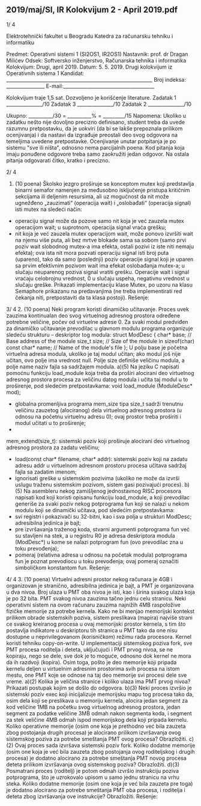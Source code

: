 2019/maj/SI, IR Kolokvijum 2 - April 2019.pdf
--------------------------------------------------------------------------------


1/  4

Elektrotehnički fakultet u Beogradu
Katedra za računarsku tehniku i informatiku

Predmet: Operativni sistemi 1 (SI2OS1, IR2OS1)
Nastavnik: prof. dr Dragan Milićev
Odsek: Softversko inženjerstvo, Računarska tehnika i informatika
Kolokvijum: Drugi, april 2019.
Datum: 5. 5. 2019.
Drugi kolokvijum iz Operativnih sistema 1
Kandidat: _____________________________________________________________
Broj indeksa: ________________  E-mail:______________________________________

Kolokvijum traje 1,5 sat. Dozvoljeno je korišćenje literature.
Zadatak 1 _______________/10   Zadatak 3 _______________/10
Zadatak 2 _______________/10

Ukupno: __________/30 = __________% = _________/15
Napomena: Ukoliko  u  zadatku  nešto  nije  dovoljno  precizno definisano, student treba da
uvede razumnu pretpostavku, da je uokviri (da bi se lakše prepoznala prilikom ocenjivanja) i
da  nastavi  da  izgrađuje  preostali  deo  svog  odgovora  na  temeljima  uvedene  pretpostavke.
Ocenjivanje unutar potpitanja je po sistemu "sve ili ništa", odnosno nema parcijalnih poena.
Kod pitanja koja imaju ponuđene odgovore treba samo zaokružiti jedan odgovor. Na ostala
pitanja odgovarati čitko, kratko i precizno.


2/  4
1. (10 poena)
Školsko jezgro proširuje se konceptom mutex koji predstavlja binarni semafor namenjen za
međusobno isključenje pristupa kritičnim sekcijama ili deljenim resursima, ali uz mogućnost
da  nit  može  ugnežđeno  „zauzimati“  (operacija wait)  i  „oslobađati“  (operacija signal)  isti
mutex na sledeći način:
- operaciju signal može da pozove samo nit koja je već zauzela mutex operacijom wait;
u suprotnom, operacija signal vraća grešku;
- nit koja je već zauzela mutex operacijom wait, može ponovo izvršiti wait na njemu
više  puta,  ali  bez  mrtve  blokade  sama  sa  sobom  (samo  prvi  poziv wait slobodnog
mutex-a ima efekta, ostali pozivi iz iste niti nemaju efekta); ova ista nit mora pozvati
operaciju signal isti  broj  puta  (upareno),  tako  da  samo  (poslednji)  poziv  operacije
signal koji  je  uparen  sa  prvim  efektivnim  pozivom wait ima  efekat  oslobađanja
mutex-a; u slučaju neuparenog poziva signal vratiti grešku.
Operacije wait i signal vraćaju celobrojnu vrednost, 0 u slučaju uspeha, negativnu vrednost u
slučaju greške. Prikazati implementaciju klase
Mutex, po uzoru na klasu Semaphore prikazanu
na predavanjima (ne treba implementirati red čekanja niti, pretpostaviti da ta klasa postoji).
Rešenje:

3/  4
2. (10 poena)
Neki  program  koristi  dinamičko  učitavanje.  Proces  uvek  zauzima  kontinualan  deo  svog
virtuelnog  adresnog  prostora  određene  potrebne  veličine,  počev  od  virtuelne  adrese  0. Za
svaki  modul  predviđen  za  dinamičko  učitavanje  prevodilac  u  glavnom  modulu  programa
organizuje sledeću strukturu – deskriptor tog modula:
struct ModDesc {
  char* base;  // Base address of the module
  size_t size; // Size of the module in sizeof(char)
  const char* name;  // Name of the module's file
};
U polju base je početna virtuelna adresa modula, ukoliko je taj modul učitan; ako modul još
nije učitan, ovo polje ima vrednost null. Polje size definiše veličinu modula, a polje name
naziv fajla sa sadržajem modula.
a)(5) Na jeziku C napisati pomoćnu funkciju
load_module koja treba da proširi alocirani deo
virtuelnog  adresnog  prostora  procesa  za  veličinu  datog  modula  i  učita  taj  modul  u  to
proširenje, pod sledećim pretpostavkama:
void load_module (ModuleDesc* mod);
- globalna  promenljiva  programa mem_size tipa size_t sadrži  trenutnu  veličinu
zauzetog  (alociranog)  dela  virtuelnog  adresnog  prostora  (u  odnosu  na  početnu
virtuelnu adresu 0); ovaj prostor treba proširiti i modul učitati u to proširenje;
-
mem_extend(size_t):  sistemski  poziv  koji  proširuje  alocirani  deo  virtuelnog
adresnog prostora za zadatu veličinu;
- load(const char* filename, char* addr): sistemski poziv koji na zadatu adresu
addr u  virtuelnom  adresnom  prostoru  procesa  učitava  sadržaj  fajla  sa  zadatim
imenom;
- ignorisati greške u sistemskim pozivima (ukoliko ne može da izvrši uslugu traženu
sistemskim pozivom, sistem gasi pozivajući proces).
b)(5) Na asembleru nekog zamišljenog jednostavnog RISC procesora napisati kod koji koristi
opisanu funkciju
load_module, a koji prevodilac generiše za svaki poziv nekog potprograma
fun koji se nalazi u nekom modulu koji se dinamički učitava, pod sledećim pretpostavkama:
- svi registri i pokazivači su 32-bitni, kao i sva polja u strukturi
ModDesc; adresibilna
jedinica je bajt;
- pre izvršavanja traženog koda, stvarni argumenti potprograma
fun već su stavljeni na
stek,  a  u  registru  R0  je  adresa  deskriptora  modula  (ModDesc*)  u  kome  se  nalazi
potprogram
fun (ovo prevodilac zna u toku prevođenja);
- pomeraj (relativna adresa u odnosu na početak modula) potprograma
fun je poznat
prevodiocu u toku prevođenja; ovaj pomeraj označiti simboličkom konstantom fun.
Rešenje:

4/  4
3. (10 poena)
Virtuelni  adresni  prostor nekog  računara je 4GB  i  organizovan  je  stranično,  adresibilna
jedinica je bajt, a PMT je organizovana u dva nivoa. Broj ulaza u PMT oba nivoa je isti, kao i
širina svakog ulaza koja je po 32 bita. PMT svakog nivoa zauzima tačno jednu celu stranicu.
Neki    operativni sistem na ovom računaru zauzima najnižih 4MB raspoložive fizičke memorije
za  potrebe  kernela.  Kako  ne  bi  menjao  memorijski  kontekst  prilikom  obrade  sistemskih
poziva,  sistem  preslikava  (mapira)  najviše strani   ce svakog  kreiranog  procesa  u  ovaj
memorijski prostor kernela, s tim što postavlja indikatore u deskriptoru tih stranica u PMT
tako da one nisu dostupne u neprivilegovanom (korisničkom) režimu rada procesora.
Kernel  koristi  tehniku copy-on-write.  U  implementaciji  sistemskog  poziva fork,  sve  PMT
procesa roditelja i deteta, uključujući i PMT prvog nivoa, se ne kopiraju, nego se dele, sve dok
je to moguće, odnosno dok kernel ne mora da ih razdvoji (kopira). Osim toga, pošto je deo
memorije koji pripada kernelu deljen u virtuelnim adresnim prostorima svih procesa na istom
mestu, one PMT koje se odnose na taj deo memorije svi procesi dele sve vreme.
a)(2) Kolika je veličina stranice i koliko ulaza ima PMT prvog nivoa? Prikazati postupak
kojim se došlo do odgovora.
b)(3) Neki  proces  izvršio  je  sistemski  poziv exec koji inicijalizuje memorijsku mapu tog
procesa tako da, osim dela koji se preslikava u memoriju kernela, alocira jedan segment za
kod veličine 1MB na početku svog virtuelnog adresnog prostora, jedan segment za podatke
veličine 3MB odmah nakon segmenta koda, i segment za stek veličine 4MB odmah ispod
memorijskog  dela  koji  pripada  kernelu.  Koliko  operativne  memorije  (osim  one  koja  je
prethodno već bila zauzeta zbog postojanja drugih procesa) je alocirano prilikom izvršavanja
ovog sistemskog poziva za potrebe smeštanja PMT ovog procesa? Obrazložiti.
c)(2) Ovaj proces sada izvršava sistemski poziv fork. Koliko dodatne memorije (osim one
koja  je  već  bila  zauzeta  zbog  postojanja  ovog  roditeljskog  i  drugih  procesa)  je  dodatno
alocirano  za  potrebe  smeštanja  PMT  novog  procesa  deteta  prilikom  izvršavanja  ovog
sistemskog poziva? Obrazložiti.
d)(3) Posmatrani proces (roditelj) je potom odmah izvršio instrukciju poziva potprograma,
što  je  uzrokovalo  upisom  u  samo  jednu  stranicu  na  vrhu  steka.  Koliko  dodatne  memorije
(osim one koja je već bila zauzeta pre toga) je dodatno alocirano za potrebe smeštanja PMT
oba procesa, i roditelja i deteta zbog izvršavanja ove instrukcije? Obrazložiti.
Rešenje:
